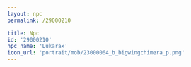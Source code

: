 ```yaml
---
layout: npc
permalink: /29000210

title: Npc
id: '29000210'
npc_name: 'Lukarax'
icon_url: 'portrait/mob/23000064_b_bigwingchimera_p.png'
---
```

